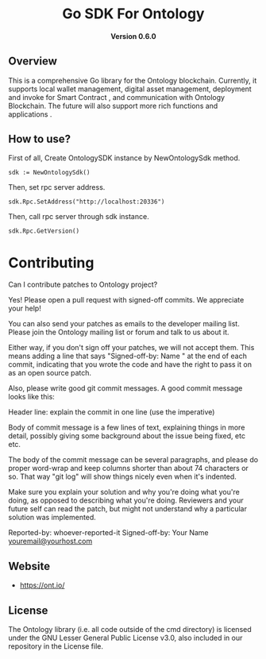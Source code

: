
<h1 align="center">Go SDK For Ontology  </h1>
<h4 align="center">Version 0.6.0 </h4>

## Overview
This is a comprehensive Go library for the Ontology blockchain. Currently, it supports local wallet management, digital asset management,  deployment and invoke for Smart Contract , and communication with Ontology Blockchain. The future will also support more rich functions and applications .

## How to use?

First of all, Create OntologySDK instance by NewOntologySdk method.

`sdk := NewOntologySdk()`

Then, set rpc server address.

`sdk.Rpc.SetAddress("http://localhost:20336")`

Then, call rpc server through sdk instance.

`sdk.Rpc.GetVersion()`


# Contributing

Can I contribute patches to Ontology project?

Yes! Please open a pull request with signed-off commits. We appreciate your help!

You can also send your patches as emails to the developer mailing list.
Please join the Ontology mailing list or forum and talk to us about it.

Either way, if you don't sign off your patches, we will not accept them.
This means adding a line that says "Signed-off-by: Name <email>" at the
end of each commit, indicating that you wrote the code and have the right
to pass it on as an open source patch.

Also, please write good git commit messages.  A good commit message
looks like this:

  Header line: explain the commit in one line (use the imperative)

  Body of commit message is a few lines of text, explaining things
  in more detail, possibly giving some background about the issue
  being fixed, etc etc.

  The body of the commit message can be several paragraphs, and
  please do proper word-wrap and keep columns shorter than about
  74 characters or so. That way "git log" will show things
  nicely even when it's indented.

  Make sure you explain your solution and why you're doing what you're
  doing, as opposed to describing what you're doing. Reviewers and your
  future self can read the patch, but might not understand why a
  particular solution was implemented.

  Reported-by: whoever-reported-it
  Signed-off-by: Your Name <youremail@yourhost.com>

## Website

* https://ont.io/

## License

The Ontology library (i.e. all code outside of the cmd directory) is licensed under the GNU Lesser General Public License v3.0, also included in our repository in the License file.

